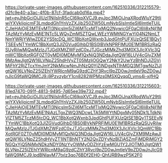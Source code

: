 https://private-user-images.githubusercontent.com/162510336/312215579-d2fc9e40-a3ac-4f0b-87cf-3fadcab0d16a.mp4?jwt=eyJhbGciOiJIUzI1NiIsInR5cCI6IkpXVCJ9.eyJpc3MiOiJnaXRodWIuY29tIiwiYXVkIjoicmF3LmdpdGh1YnVzZXJjb250ZW50LmNvbSIsImtleSI6ImtleTUiLCJleHAiOjE3MTEyMTI3NjcsIm5iZiI6MTcxMTIxMjQ2NywicGF0aCI6Ii8xNjI1MTAzMzYvMzEyMjE1NTc5LWQyZmM5ZTQwLWEzYWMtNGYwYi04N2NmLTNmYWRjYWIwZDE2YS5tcDQ_WC1BbXotQWxnb3JpdGhtPUFXUzQtSE1BQy1TSEEyNTYmWC1BbXotQ3JlZGVudGlhbD1BS0lBVkNPRFlMU0E1M1BRSzRaQSUyRjIwMjQwMzIzJTJGdXMtZWFzdC0xJTJGczMlMkZhd3M0X3JlcXVlc3QmWC1BbXotRGF0ZT0yMDI0MDMyM1QxNjQ3NDdaJlgtQW16LUV4cGlyZXM9MzAwJlgtQW16LVNpZ25hdHVyZT05MzljOGQwY2NkY2UwYzBhNDJjZGVjMjFhY2RjZTcxYmJmY2NkMjcwNmJhNzQ0YjZiNDgxNTlhMGQ3MTgwNzZlJlgtQW16LVNpZ25lZEhlYWRlcnM9aG9zdCZhY3Rvcl9pZD0wJmtleV9pZD0wJnJlcG9faWQ9MCJ9.j9PzvzybrY1cn8282WPMzs0MSXQyqqD_yms4i-xjfHQ













https://private-user-images.githubusercontent.com/162510336/312215603-81ed7470-091f-4813-9495-7d65ee39e732.mp4?jwt=eyJhbGciOiJIUzI1NiIsInR5cCI6IkpXVCJ9.eyJpc3MiOiJnaXRodWIuY29tIiwiYXVkIjoicmF3LmdpdGh1YnVzZXJjb250ZW50LmNvbSIsImtleSI6ImtleTUiLCJleHAiOjE3MTEyMTI3NjcsIm5iZiI6MTcxMTIxMjQ2NywicGF0aCI6Ii8xNjI1MTAzMzYvMzEyMjE1NjAzLTgxZWQ3NDcwLTA5MWYtNDgxMy05NDk1LTdkNjVlZTM5ZTczMi5tcDQ_WC1BbXotQWxnb3JpdGhtPUFXUzQtSE1BQy1TSEEyNTYmWC1BbXotQ3JlZGVudGlhbD1BS0lBVkNPRFlMU0E1M1BRSzRaQSUyRjIwMjQwMzIzJTJGdXMtZWFzdC0xJTJGczMlMkZhd3M0X3JlcXVlc3QmWC1BbXotRGF0ZT0yMDI0MDMyM1QxNjQ3NDdaJlgtQW16LUV4cGlyZXM9MzAwJlgtQW16LVNpZ25hdHVyZT1lNTBhNTY2N2QyZDYyNzBlZjA5ZmFiMDRjMGY2NGQxYjQ5NjMxNDkzNDY0NzYyOWMyODZhYzEwMGU1Y2JlOTM0JlgtQW16LVNpZ25lZEhlYWRlcnM9aG9zdCZhY3Rvcl9pZD0wJmtleV9pZD0wJnJlcG9faWQ9MCJ9.lpdBNlavM77txlz3qo76BDf2EH0-QhfJRB9wzP5K2F0
